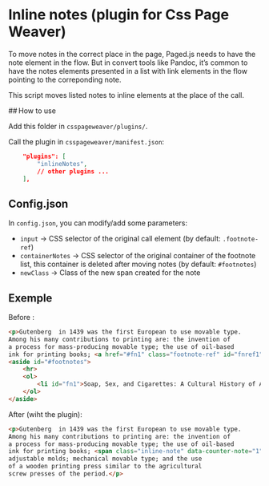 # Inline notes (plugin for Css Page Weaver)

To move notes in the correct place in the page, Paged.js needs to have the note element in the flow. But in convert tools like Pandoc, it’s common to have the notes elements presented in a list with link elements in the flow pointing to the correponding note.

This script moves listed notes to inline elements at the place of the call.



## How to use

Add this folder in `csspageweaver/plugins/`.

Call the plugin in `csspageweaver/manifest.json`:

```json
	"plugins": [
        "inlineNotes",
        // other plugins ...
	],
```

## Config.json

In `config.json`, you can modify/add some parameters:

- `input` → CSS selector of the original call element (by default: `.footnote-ref`)
- `containerNotes` → CSS selector of the original container of the footnote list, this container is deleted after moving notes (by default: `#footnotes`)
- `newClass` → Class of the new span created for the note


## Exemple

Before :

```HTML
<p>Gutenberg  in 1439 was the first European to use movable type.
Among his many contributions to printing are: the invention of
a process for mass-producing movable type; the use of oil-based
ink for printing books; <a href="#fn1" class="footnote-ref" id="fnref1" role="doc-noteref"><sup>1</sup></a> adjustable molds; mechanical movable type; and the use  of a wooden printing press similar to the agricultural  screw presses of the period.</p>
<aside id="#footnotes">
    <hr>
    <ol>
        <li id="fn1">Soap, Sex, and Cigarettes: A Cultural History of American Advertising By Juliann Sivulka, page 5</li>
    </ol>
</aside>

```


After (wiht the plugin):

```HTML
<p>Gutenberg  in 1439 was the first European to use movable type.
Among his many contributions to printing are: the invention of
a process for mass-producing movable type; the use of oil-based
ink for printing books; <span class="inline-note" data-counter-note="1">Soap, Sex, and Cigarettes: A Cultural History of American Advertising By Juliann Sivulka, page 5</span>
adjustable molds; mechanical movable type; and the use 
of a wooden printing press similar to the agricultural 
screw presses of the period.</p>
```
